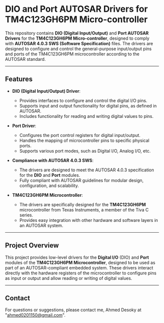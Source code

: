 # DIO and Port AUTOSAR Drivers for TM4C123GH6PM Micro-controller

This repository contains **DIO (Digital Input/Output)** and **Port AUTOSAR Drivers** for the **TM4C123GH6PM Micro-controller**, designed to comply with **AUTOSAR 4.0.3 SWS (Software Specification)** files. The drivers are designed to configure and control the general-purpose input/output pins and ports of the TM4C123GH6PM microcontroller according to the AUTOSAR standard.

---

## Features

- **DIO (Digital Input/Output) Driver**:
  - Provides interfaces to configure and control the digital I/O pins.
  - Supports input and output functionality for digital pins, as defined in AUTOSAR.
  - Includes functionality for reading and writing digital values to pins.
  
- **Port Driver**:
  - Configures the port control registers for digital input/output.
  - Handles the mapping of microcontroller pins to specific physical ports.
  - Supports various port modes, such as Digital I/O, Analog I/O, etc.

- **Compliance with AUTOSAR 4.0.3 SWS**:
  - The drivers are designed to meet the AUTOSAR 4.0.3 specification for the **DIO** and **Port** modules.
  - Fully compliant with AUTOSAR guidelines for modular design, configuration, and scalability.

- **TM4C123GH6PM Microcontroller**:
  - The drivers are specifically designed for the **TM4C123GH6PM** microcontroller from Texas Instruments, a member of the Tiva C series.
  - Provides easy integration with other hardware and software layers in an AUTOSAR system.

---

## Project Overview

This project provides low-level drivers for the **Digital I/O** (DIO) and **Port** modules of the **TM4C123GH6PM Microcontroller**, designed to be used as part of an AUTOSAR-compliant embedded system. These drivers interact directly with the hardware registers of the microcontroller to configure pins as input or output and allow reading or writing of digital values.

---

## Contact 

For questions or suggestions, please contact me, Ahmed Desoky at "ahmed0201150@gmail.com".

